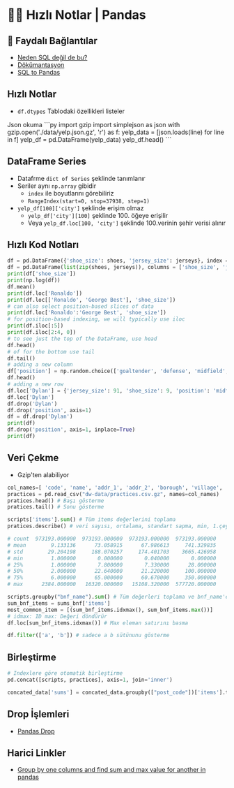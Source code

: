 # 🏃‍♂️ Hızlı Notlar \| Pandas

## 🔗 Faydalı Bağlantılar

* [Neden SQL değil de bu?](https://datascience.stackexchange.com/a/34366)
* [Dökümantasyon](https://pandas.pydata.org/pandas-docs/stable/user_guide/)
* [SQL to Pandas](https://medium.com/jbennetcodes/how-to-rewrite-your-sql-queries-in-pandas-and-more-149d341fc53e)

## Hızlı Notlar

* `df.dtypes` Tablodaki özellikleri listeler

Json okuma \`\`\`py import gzip import simplejson as json with gzip.open\('./data/yelp.json.gz', 'r'\) as f: yelp\_data = \[json.loads\(line\) for line in f\] yelp\_df = pd.DataFrame\(yelp\_data\) yelp\_df.head\(\) \`\`\`

## DataFrame Series

* Datafrme `dict of Series` şeklinde tanımlanır
* Seriler aynı `np.array` gibidir
  * `index` ile boyutlarını görebiliriz
  * `RangeIndex(start=0, stop=37938, step=1)`
* `yelp_df[100]['city']` şeklinde erişim olmaz
  * `yelp_df['city'][100]` şeklinde 100. öğeye erişilir
  * Veya `yelp_df.loc[100, 'city']` şeklinde 100.verinin şehir verisi alınır

## Hızlı Kod Notları

```python
df = pd.DataFrame({'shoe_size': shoes, 'jersey_size': jerseys}, index = players)
df = pd.DataFrame(list(zip(shoes, jerseys)), columns = ['shoe_size', 'jersey_size'], index = players)
print(df['shoe_size'])
print(np.log(df))
df.mean()
print(df.loc['Ronaldo'])
print(df.loc[['Ronaldo', 'George Best'], 'shoe_size'])
# can also select position-based slices of data
print(df.loc['Ronaldo':'George Best', 'shoe_size'])
# for position-based indexing, we will typically use iloc
print(df.iloc[:5])
print(df.iloc[2:4, 0])
# to see just the top of the DataFrame, use head
df.head()
# of for the bottom use tail
df.tail()
# adding a new column
df['position'] = np.random.choice(['goaltender', 'defense', 'midfield', 'attack'], size=len(df))
df.head()
# adding a new row
df.loc['Dylan'] = {'jersey_size': 91, 'shoe_size': 9, 'position': 'midfield'}
df.loc['Dylan']
df.drop('Dylan')
df.drop('position', axis=1)
df = df.drop('Dylan')
print(df)
df.drop('position', axis=1, inplace=True)
print(df)
```

## Veri Çekme

* Gzip'ten alabiliyor

```python
col_names=[ 'code', 'name', 'addr_1', 'addr_2', 'borough', 'village', 'post_code']
practices = pd.read_csv("dw-data/practices.csv.gz", names=col_names)
pratices.head() # Başı gösterme
pratices.tail() # Sonu gösterme

scripts['items'].sum() # Tüm items değerlerini toplama
pratices.describe() # veri sayısı, ortalama, standart sapma, min, 1.çeyrek, medyan, 2.çeyerk, max

# count  973193.000000  973193.000000  973193.000000  973193.000000
# mean        9.133136      73.058915      67.986613     741.329835
# std        29.204198     188.070257     174.401703    3665.426958
# min         1.000000       0.000000       0.040000       0.000000
# 25%         1.000000       7.800000       7.330000      28.000000
# 50%         2.000000      22.640000      21.220000     100.000000
# 75%         6.000000      65.000000      60.670000     350.000000
# max      2384.000000   16320.000000   15108.320000  577720.000000

scripts.groupby("bnf_name").sum() # Tüm değerleri toplama ve bnf_name'e göre gruplama
sum_bnf_items = sums_bnf['items']
most_common_item = [(sum_bnf_items.idxmax(), sum_bnf_items.max())]
# idmax: ID max: Değeri döndürür
df.loc[sum_bnf_items.idxmax()] # Max eleman satırını basma

df.filter(['a', 'b']) # sadece a b sütünunu gösterme
```

## Birleştirme

```python
# Indexlere göre otomatik birleştirme
pd.concat([scripts, practices], axis=1, join='inner')

concated_data['sums'] = concated_data.groupby(["post_code"])['items'].transform('sum') # Aynı post koda göre toplama
```

## Drop İşlemleri

* [Pandas Drop](https://pandas.pydata.org/pandas-docs/stable/reference/api/pandas.DataFrame.drop.html)

## Harici Linkler

* [Group by one columns and find sum and max value for another in pandas](https://stackoverflow.com/a/44725963/9770490)

